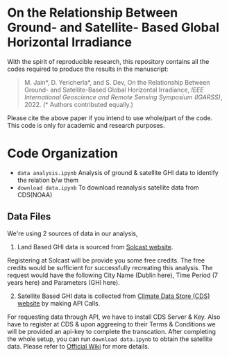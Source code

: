 # On the Relationship Between Ground- and Satellite- Based Global Horizontal Irradiance
With the spirit of reproducible research, this repository contains all the codes required to produce the results in the manuscript:

> M. Jain\*, D. Yericherla\*, and S. Dev, On the Relationship Between Ground- and Satellite-Based Global Horizontal Irradiance, *IEEE International Geoscience and Remote Sensing Symposium (IGARSS)*, 2022. (\* Authors contributed equally.)

Please cite the above paper if you intend to use whole/part of the code. This code is only for academic and research purposes.

# Code Organization

- `data analysis.ipynb` Analysis of ground & satellite GHI data to identify the relation b/w them
- `download data.ipynb` To download reanalysis satellite data from CDS(NOAA)

## Data Files

We're using 2 sources of data in our analysis, 

1. Land Based GHI data is sourced from [Solcast website](https://solcast.com/).

Registering at Solcast will be provide you some free credits. The free credits would be sufficient for successfully recreating this analysis. The request would have the following City Name (Dublin here), Time Period (7 years here) and Parameters (GHI here).
    
2. Satellite Based GHI data is collected from [Climate Data Store (CDS) website](https://cds.climate.copernicus.eu/cdsapp#!/dataset/reanalysis-era5-single-levels?tab=overview) by making API Calls.

For requesting data through API, we have to install CDS Server & Key. Also have to register at CDS & upon aggreeing to their Terms & Conditions we will be provided an api-key to complete the transcation. After completing the whole setup, you can run `download data.ipynb` to obtain the satellite data. Please refer to [Official Wiki](https://cds.climate.copernicus.eu/api-how-to) for more details. 
